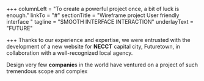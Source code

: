 +++
columnLeft = "To create a powerful project once, a bit of luck is enough."
linkTo = "#"
sectionTitle = "Wireframe project User friendly interface "
tagline = "SMOOTH INTERFACE INTERACTION"
underlayText = "FUTURE"

+++
Thanks to our experience and expertise, we were entrusted with the development of a new website for **NECCT** capital city, Futuretown, in collaboration with a well-recognized local agency.


Design very few **companie**s in the world have ventured on a project of such tremendous scope and complex